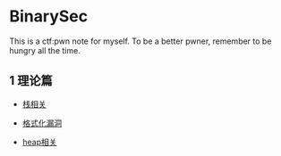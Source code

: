 # BinarySec
This is a ctf:pwn note for myself. To be a better pwner, remember to be hungry all the time.

## 1 理论篇

- [栈相关](basic/stack/Stack%2095229ecbb2f1486a9533db3b1ce3a54d.md)

- [格式化漏洞](basic/Format_str.md)

- [heap相关](/basic/heap/Heap%20ac5be06d8b01440492a34addf2705f02.md)
